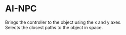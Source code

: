 # AI-NPC
Brings the controller to the object using the x and y axes. <br>
Selects the closest paths to the object in space. <br>
